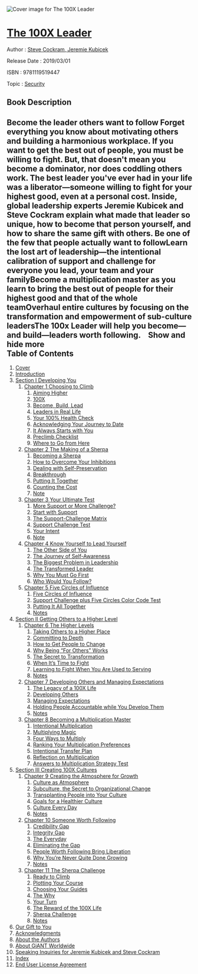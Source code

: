 ![Cover image for The 100X Leader](https://imgdetail.ebookreading.net/cover/cover/20200215/EB9781119519447.jpg)

[The 100X Leader](https://ebookreading.net/view/book/The+100X+Leader-EB9781119519447_1.html "The 100X Leader")
====================================================================================================================

Author : [Steve Cockram](https://ebookreading.net/search/author/Steve+Cockram),[ Jeremie Kubicek](https://ebookreading.net/search/author/+Jeremie+Kubicek)

Release Date : 2019/03/01

ISBN : 9781119519447

Topic : [Security](https://ebookreading.net/search/category/security)

Book Description
-----------------

 Become the leader others want to follow
Forget everything you know about motivating others and building a harmonious workplace. If you want to get the best out of people, you must be willing to fight. But, that doesn't mean you become a dominator, nor does coddling others work.
The best leader you've ever had in your life was a liberator—someone willing to fight for your highest good, even at a personal cost. Inside, global leadership experts Jeremie Kubicek and Steve Cockram explain what made that leader so unique, how to become that person yourself, and how to share the same gift with others.
Be one of the few that people actually want to followLearn the lost art of leadership—the intentional calibration of support and challenge for everyone you lead, your team and your familyBecome a multiplication master as you learn to bring the best out of people for their highest good and that of the whole teamOverhaul entire cultures by focusing on the transformation and empowerment of sub-culture leadersThe 100x Leader will help you become—and build—leaders worth following.   
            Show and hide more                
Table of Contents
-----------------

1. [Cover](https://ebookreading.net/view/book/The+100X+Leader-EB9781119519447_1.html)
1. [Introduction](https://ebookreading.net/view/book/The+100X+Leader-EB9781119519447_6.html)
1. [Section I Developing You](https://ebookreading.net/view/book/The+100X+Leader-EB9781119519447_7.html)
    1. [Chapter 1 Choosing to Climb](https://ebookreading.net/view/book/The+100X+Leader-EB9781119519447_8.html)
        1. [Aiming Higher](https://ebookreading.net/view/book/The+100X+Leader-EB9781119519447_8.html#usec0002)
        1. [100X](https://ebookreading.net/view/book/The+100X+Leader-EB9781119519447_8.html#usec0003)
        1. [Become, Build, Lead](https://ebookreading.net/view/book/The+100X+Leader-EB9781119519447_8.html#usec0004)
        1. [Leaders in Real Life](https://ebookreading.net/view/book/The+100X+Leader-EB9781119519447_8.html#usec0005)
        1. [Your 100% Health Check](https://ebookreading.net/view/book/The+100X+Leader-EB9781119519447_8.html#usec0006)
        1. [Acknowledging Your Journey to Date](https://ebookreading.net/view/book/The+100X+Leader-EB9781119519447_8.html#usec0007)
        1. [It Always Starts with You](https://ebookreading.net/view/book/The+100X+Leader-EB9781119519447_8.html#usec0008)
        1. [Preclimb Checklist](https://ebookreading.net/view/book/The+100X+Leader-EB9781119519447_8.html#usec0009)
        1. [Where to Go from Here](https://ebookreading.net/view/book/The+100X+Leader-EB9781119519447_8.html#usec0010)
    1. [Chapter 2 The Making of a Sherpa](https://ebookreading.net/view/book/The+100X+Leader-EB9781119519447_9.html)
        1. [Becoming a Sherpa](https://ebookreading.net/view/book/The+100X+Leader-EB9781119519447_9.html#usec0002)
        1. [How to Overcome Your Inhibitions](https://ebookreading.net/view/book/The+100X+Leader-EB9781119519447_9.html#usec0003)
        1. [Dealing with Self-Preservation](https://ebookreading.net/view/book/The+100X+Leader-EB9781119519447_9.html#usec0004)
        1. [Breakthrough](https://ebookreading.net/view/book/The+100X+Leader-EB9781119519447_9.html#usec0005)
        1. [Putting It Together](https://ebookreading.net/view/book/The+100X+Leader-EB9781119519447_9.html#usec0006)
        1. [Counting the Cost](https://ebookreading.net/view/book/The+100X+Leader-EB9781119519447_9.html#usec0007)
        1. [Note](https://ebookreading.net/view/book/The+100X+Leader-EB9781119519447_9.html#notesSet)
    1. [Chapter 3 Your Ultimate Test](https://ebookreading.net/view/book/The+100X+Leader-EB9781119519447_10.html)
        1. [More Support or More Challenge?](https://ebookreading.net/view/book/The+100X+Leader-EB9781119519447_10.html#usec0002)
        1. [Start with Support](https://ebookreading.net/view/book/The+100X+Leader-EB9781119519447_10.html#usec0003)
        1. [The Support-Challenge Matrix](https://ebookreading.net/view/book/The+100X+Leader-EB9781119519447_10.html#usec0004)
        1. [Support Challenge Test](https://ebookreading.net/view/book/The+100X+Leader-EB9781119519447_10.html#usec0009)
        1. [Your Intent](https://ebookreading.net/view/book/The+100X+Leader-EB9781119519447_10.html#usec0010)
        1. [Note](https://ebookreading.net/view/book/The+100X+Leader-EB9781119519447_10.html#notesSet)
    1. [Chapter 4 Know Yourself to Lead Yourself](https://ebookreading.net/view/book/The+100X+Leader-EB9781119519447_11.html)
        1. [The Other Side of You](https://ebookreading.net/view/book/The+100X+Leader-EB9781119519447_11.html#usec0002)
        1. [The Journey of Self-Awareness](https://ebookreading.net/view/book/The+100X+Leader-EB9781119519447_11.html#usec0003)
        1. [The Biggest Problem in Leadership](https://ebookreading.net/view/book/The+100X+Leader-EB9781119519447_11.html#usec0009)
        1. [The Transformed Leader](https://ebookreading.net/view/book/The+100X+Leader-EB9781119519447_11.html#usec0010)
        1. [Why You Must Go First](https://ebookreading.net/view/book/The+100X+Leader-EB9781119519447_11.html#usec0011)
        1. [Who Would You Follow?](https://ebookreading.net/view/book/The+100X+Leader-EB9781119519447_11.html#usec0012)
    1. [Chapter 5 Five Circles of Influence](https://ebookreading.net/view/book/The+100X+Leader-EB9781119519447_12.html)
        1. [Five Circles of Influence](https://ebookreading.net/view/book/The+100X+Leader-EB9781119519447_12.html#usec0002)
        1. [Support Challenge plus Five Circles Color Code Test](https://ebookreading.net/view/book/The+100X+Leader-EB9781119519447_12.html#usec0011)
        1. [Putting It All Together](https://ebookreading.net/view/book/The+100X+Leader-EB9781119519447_12.html#usec0012)
        1. [Notes](https://ebookreading.net/view/book/The+100X+Leader-EB9781119519447_12.html#notesSet)
1. [Section II Getting Others to a Higher Level](https://ebookreading.net/view/book/The+100X+Leader-EB9781119519447_13.html)
    1. [Chapter 6 The Higher Levels](https://ebookreading.net/view/book/The+100X+Leader-EB9781119519447_14.html)
        1. [Taking Others to a Higher Place](https://ebookreading.net/view/book/The+100X+Leader-EB9781119519447_14.html#usec0002)
        1. [Committing to Depth](https://ebookreading.net/view/book/The+100X+Leader-EB9781119519447_14.html#usec0003)
        1. [How to Get People to Change](https://ebookreading.net/view/book/The+100X+Leader-EB9781119519447_14.html#usec0004)
        1. [Why Being “For Others” Works](https://ebookreading.net/view/book/The+100X+Leader-EB9781119519447_14.html#usec0005)
        1. [The Secret to Transformation](https://ebookreading.net/view/book/The+100X+Leader-EB9781119519447_14.html#usec0006)
        1. [When It’s Time to Fight](https://ebookreading.net/view/book/The+100X+Leader-EB9781119519447_14.html#usec0007)
        1. [Learning to Fight When You Are Used to Serving](https://ebookreading.net/view/book/The+100X+Leader-EB9781119519447_14.html#usec0008)
        1. [Notes](https://ebookreading.net/view/book/The+100X+Leader-EB9781119519447_14.html#notesSet)
    1. [Chapter 7 Developing Others and Managing Expectations](https://ebookreading.net/view/book/The+100X+Leader-EB9781119519447_15.html)
        1. [The Legacy of a 100X Life](https://ebookreading.net/view/book/The+100X+Leader-EB9781119519447_15.html#usec0002)
        1. [Developing Others](https://ebookreading.net/view/book/The+100X+Leader-EB9781119519447_15.html#usec0003)
        1. [Managing Expectations](https://ebookreading.net/view/book/The+100X+Leader-EB9781119519447_15.html#usec0004)
        1. [Holding People Accountable while You Develop Them](https://ebookreading.net/view/book/The+100X+Leader-EB9781119519447_15.html#usec0008)
        1. [Notes](https://ebookreading.net/view/book/The+100X+Leader-EB9781119519447_15.html#notesSet)
    1. [Chapter 8 Becoming a Multiplication Master](https://ebookreading.net/view/book/The+100X+Leader-EB9781119519447_16.html)
        1. [Intentional Multiplication](https://ebookreading.net/view/book/The+100X+Leader-EB9781119519447_16.html#usec0002)
        1. [Multiplying Magic](https://ebookreading.net/view/book/The+100X+Leader-EB9781119519447_16.html#usec0003)
        1. [Four Ways to Multiply](https://ebookreading.net/view/book/The+100X+Leader-EB9781119519447_16.html#usec0004)
        1. [Ranking Your Multiplication Preferences](https://ebookreading.net/view/book/The+100X+Leader-EB9781119519447_16.html#usec0009)
        1. [Intentional Transfer Plan](https://ebookreading.net/view/book/The+100X+Leader-EB9781119519447_16.html#usec0011)
        1. [Reflection on Multiplication](https://ebookreading.net/view/book/The+100X+Leader-EB9781119519447_16.html#usec0014)
        1. [Answers to Multiplication Strategy Test](https://ebookreading.net/view/book/The+100X+Leader-EB9781119519447_16.html#c08-exsec-0001)
1. [Section III Creating 100X Cultures](https://ebookreading.net/view/book/The+100X+Leader-EB9781119519447_17.html)
    1. [Chapter 9 Creating the Atmosphere for Growth](https://ebookreading.net/view/book/The+100X+Leader-EB9781119519447_18.html)
        1. [Culture as Atmosphere](https://ebookreading.net/view/book/The+100X+Leader-EB9781119519447_18.html#usec0002)
        1. [Subculture, the Secret to Organizational Change](https://ebookreading.net/view/book/The+100X+Leader-EB9781119519447_18.html#usec0006)
        1. [Transplanting People into Your Culture](https://ebookreading.net/view/book/The+100X+Leader-EB9781119519447_18.html#usec0008)
        1. [Goals for a Healthier Culture](https://ebookreading.net/view/book/The+100X+Leader-EB9781119519447_18.html#usec0009)
        1. [Culture Every Day](https://ebookreading.net/view/book/The+100X+Leader-EB9781119519447_18.html#usec0012)
        1. [Notes](https://ebookreading.net/view/book/The+100X+Leader-EB9781119519447_18.html#notesSet)
    1. [Chapter 10 Someone Worth Following](https://ebookreading.net/view/book/The+100X+Leader-EB9781119519447_19.html)
        1. [Credibility Gap](https://ebookreading.net/view/book/The+100X+Leader-EB9781119519447_19.html#usec0002)
        1. [Integrity Gap](https://ebookreading.net/view/book/The+100X+Leader-EB9781119519447_19.html#usec0003)
        1. [The Everyday](https://ebookreading.net/view/book/The+100X+Leader-EB9781119519447_19.html#usec0004)
        1. [Eliminating the Gap](https://ebookreading.net/view/book/The+100X+Leader-EB9781119519447_19.html#usec0005)
        1. [People Worth Following Bring Liberation](https://ebookreading.net/view/book/The+100X+Leader-EB9781119519447_19.html#usec0006)
        1. [Why You’re Never Quite Done Growing](https://ebookreading.net/view/book/The+100X+Leader-EB9781119519447_19.html#usec0007)
        1. [Notes](https://ebookreading.net/view/book/The+100X+Leader-EB9781119519447_19.html#notesSet)
    1. [Chapter 11 The Sherpa Challenge](https://ebookreading.net/view/book/The+100X+Leader-EB9781119519447_20.html)
        1. [Ready to Climb](https://ebookreading.net/view/book/The+100X+Leader-EB9781119519447_20.html#usec0002)
        1. [Plotting Your Course](https://ebookreading.net/view/book/The+100X+Leader-EB9781119519447_20.html#usec0003)
        1. [Choosing Your Guides](https://ebookreading.net/view/book/The+100X+Leader-EB9781119519447_20.html#usec0004)
        1. [The Why](https://ebookreading.net/view/book/The+100X+Leader-EB9781119519447_20.html#usec0005)
        1. [Your Turn](https://ebookreading.net/view/book/The+100X+Leader-EB9781119519447_20.html#usec0006)
        1. [The Reward of the 100X Life](https://ebookreading.net/view/book/The+100X+Leader-EB9781119519447_20.html#usec0007)
        1. [Sherpa Challenge](https://ebookreading.net/view/book/The+100X+Leader-EB9781119519447_20.html#usec0008)
        1. [Notes](https://ebookreading.net/view/book/The+100X+Leader-EB9781119519447_20.html#notesSet)
1. [Our Gift to You](https://ebookreading.net/view/book/The+100X+Leader-EB9781119519447_21.html)
1. [Acknowledgments](https://ebookreading.net/view/book/The+100X+Leader-EB9781119519447_22.html)
1. [About the Authors](https://ebookreading.net/view/book/The+100X+Leader-EB9781119519447_23.html)
1. [About GiANT Worldwide](https://ebookreading.net/view/book/The+100X+Leader-EB9781119519447_24.html)
1. [Speaking Inquiries for Jeremie Kubicek and Steve Cockram](https://ebookreading.net/view/book/The+100X+Leader-EB9781119519447_25.html)
1. [Index](https://ebookreading.net/view/book/The+100X+Leader-EB9781119519447_26.html)
1. [End User License Agreement](https://ebookreading.net/view/book/The+100X+Leader-EB9781119519447_27.html)
